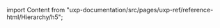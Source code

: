 
import Content from "uxp-documentation/src/pages/uxp-ref/reference-html/Hierarchy/h5";

<Content query="product=xd"/>
